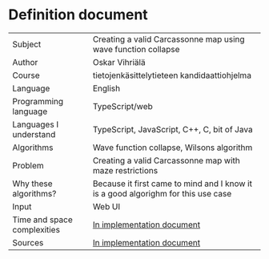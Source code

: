 # Definition document

|                             |                                                                                   |
| --------------------------- | --------------------------------------------------------------------------------- |
| Subject                     | Creating a valid Carcassonne map using wave function collapse                     |
| Author                      | Oskar Vihriälä                                                                    |
| Course                      | tietojenkäsittelytieteen kandidaattiohjelma                                       |
| Language                    | English                                                                           |
| Programming language        | TypeScript/web                                                                    |
| Languages I understand      | TypeScript, JavaScript, C++, C, bit of Java                                       |
| Algorithms                  | Wave function collapse, Wilsons algorithm                                         |
| Problem                     | Creating a valid Carcassonne map with maze restrictions                           |
| Why these algorithms?       | Because it first came to mind and I know it is a good algorighm for this use case |
| Input                       | Web UI                                                                            |
| Time and space complexities | [In implementation document](implementation-document.md)                          |
| Sources                     | [In implementation document](implementation-document.md)                          |
